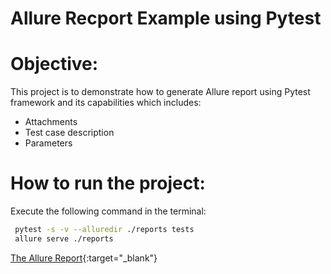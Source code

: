 # Allure Recport Example using Pytest

# Objective:
This project is to demonstrate how to generate Allure report using Pytest framework and its capabilities which includes:
- Attachments
- Test case description
- Parameters


# How to run the project:

Execute the following command in the terminal:

```bash
 pytest -s -v --alluredir ./reports tests
 allure serve ./reports
```

[The Allure Report](https://aymanelsayeed.github.io/AllureExample/){:target="_blank"}